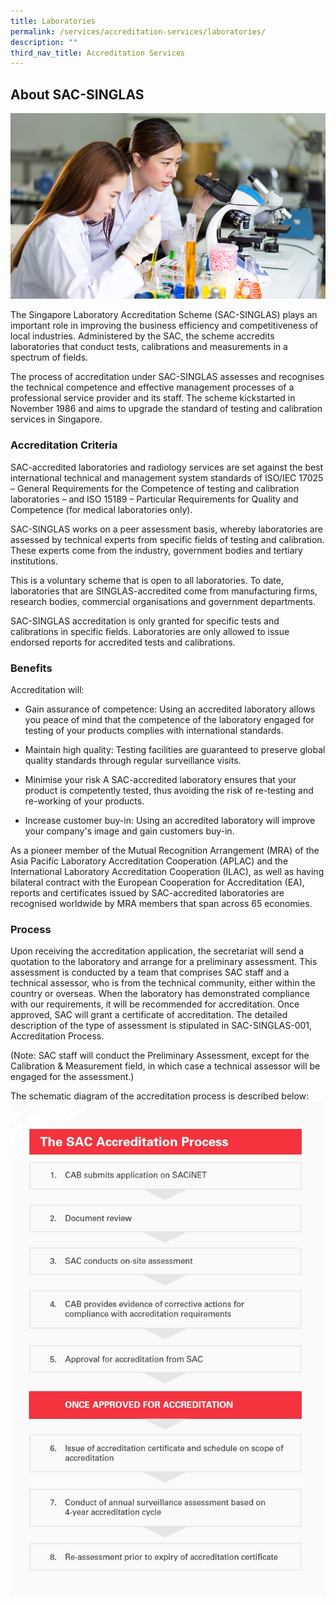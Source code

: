 ```yaml
---
title: Laboratories
permalink: /services/accreditation-services/laboratories/
description: ""
third_nav_title: Accreditation Services
---
```

## About SAC-SINGLAS
![laboratory accreditation services](/images/services/laboratory-accreditation.jpg)

The Singapore Laboratory Accreditation Scheme (SAC-SINGLAS) plays an important role in improving the business efficiency and competitiveness of local industries. Administered by the SAC, the scheme accredits laboratories that conduct tests, calibrations and measurements in a spectrum of fields. 

The process of accreditation under SAC-SINGLAS assesses and recognises the technical competence and effective management processes of a professional service provider and its staff. The scheme kickstarted in November 1986 and aims to upgrade the standard of testing and calibration services in Singapore.
 
### Accreditation Criteria
SAC-accredited laboratories and radiology services are set against the best international technical and management system standards of ISO/IEC 17025 – General Requirements for the Competence of testing and calibration laboratories – and ISO 15189 – Particular Requirements for Quality and Competence (for medical laboratories only). 

SAC-SINGLAS works on a peer assessment basis, whereby laboratories are assessed by technical experts from specific fields of testing and calibration. These experts come from the industry, government bodies and tertiary institutions. 

This is a voluntary scheme that is open to all laboratories. To date, laboratories that are SINGLAS-accredited come from manufacturing firms, research bodies, commercial organisations and government departments.

SAC-SINGLAS accreditation is only granted for specific tests and calibrations in specific fields. Laboratories are only allowed to issue endorsed reports for accredited tests and calibrations. 
 
### Benefits
Accreditation will: 
 
* Gain assurance of competence: Using an accredited laboratory allows you peace of mind that the competence of the laboratory engaged for testing of your products complies with international standards. 

* Maintain high quality: Testing facilities are guaranteed to preserve global quality standards through regular surveillance visits.
* Minimise your risk A SAC-accredited laboratory ensures that your product is competently tested, thus avoiding the risk of re-testing and re-working of your products.

* Increase customer buy-in: Using an accredited laboratory will improve your company's image and gain customers buy-in.

As a pioneer member of the Mutual Recognition Arrangement (MRA) of the Asia Pacific Laboratory Accreditation Cooperation (APLAC) and the International Laboratory Accreditation Cooperation (ILAC), as well as having bilateral contract with the European Cooperation for Accreditation (EA), reports and certificates issued by SAC-accredited laboratories are recognised worldwide by MRA members that span across 65 economies.
 
### Process
Upon receiving the accreditation application, the secretariat will send a quotation to the laboratory and arrange for a preliminary assessment. This assessment is conducted by a team that comprises SAC staff and a technical assessor, who is from the technical community, either within the country or overseas. When the laboratory has demonstrated compliance with our requirements, it will be recommended for accreditation. Once approved, SAC will grant a certificate of accreditation. The detailed description of the type of assessment is stipulated in SAC-SINGLAS-001, Accreditation Process. 
<!-- COMMENT: The {:target="_blank"} syntax at the end of the Markdown document links is used to open the document in a new window tab -->
 
(Note: SAC staff will conduct the Preliminary Assessment, except for the Calibration &amp; Measurement field, in which case a technical assessor will be engaged for the assessment.)
 
The schematic diagram of the accreditation process is described below:  
![Accreditation Process](/images/services/sac-accreditation-process-flowchart.jpg)